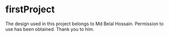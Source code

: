 # firstProject
The design used in this project belongs to Md Belal Hossain. Permission to use has been obtained. Thank you to him.
